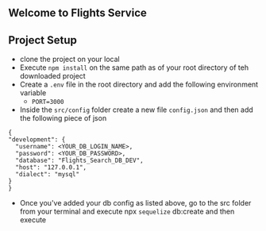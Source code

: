 ## Welcome to Flights Service

## Project Setup
  - clone the project on your local
  - Execute `npm install` on the same path as of your root directory of teh downloaded project
  - Create a `.env` file in the root directory and add the following environment variable
	- `PORT=3000`
  - Inside the `src/config` folder create a new file `config.json` and then add the following piece of json

  ```
{
  "development": {
    "username": <YOUR_DB_LOGIN_NAME>,
    "password": <YOUR_DB_PASSWORD>,
    "database": "Flights_Search_DB_DEV",
    "host": "127.0.0.1",
    "dialect": "mysql"
  }
}

  ```

  - Once you've added your db config as listed above, go to the src folder from your terminal and execute npx     `sequelize` db:create and then execute